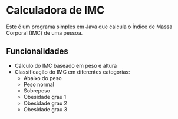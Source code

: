 # Calculadora de IMC

Este é um programa simples em Java que calcula o Índice de Massa Corporal (IMC) de uma pessoa.

## Funcionalidades

- Cálculo do IMC baseado em peso e altura
- Classificação do IMC em diferentes categorias:
  - Abaixo do peso
  - Peso normal
  - Sobrepeso
  - Obesidade grau 1
  - Obesidade grau 2
  - Obesidade grau 3